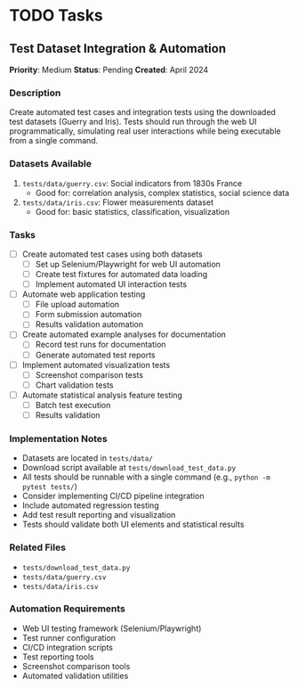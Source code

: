 # TODO Tasks

## Test Dataset Integration & Automation
**Priority**: Medium
**Status**: Pending
**Created**: April 2024

### Description
Create automated test cases and integration tests using the downloaded test datasets (Guerry and Iris). Tests should run through the web UI programmatically, simulating real user interactions while being executable from a single command.

### Datasets Available
1. `tests/data/guerry.csv`: Social indicators from 1830s France
   - Good for: correlation analysis, complex statistics, social science data
2. `tests/data/iris.csv`: Flower measurements dataset
   - Good for: basic statistics, classification, visualization

### Tasks
- [ ] Create automated test cases using both datasets
  - [ ] Set up Selenium/Playwright for web UI automation
  - [ ] Create test fixtures for automated data loading
  - [ ] Implement automated UI interaction tests
- [ ] Automate web application testing
  - [ ] File upload automation
  - [ ] Form submission automation
  - [ ] Results validation automation
- [ ] Create automated example analyses for documentation
  - [ ] Record test runs for documentation
  - [ ] Generate automated test reports
- [ ] Implement automated visualization tests
  - [ ] Screenshot comparison tests
  - [ ] Chart validation tests
- [ ] Automate statistical analysis feature testing
  - [ ] Batch test execution
  - [ ] Results validation

### Implementation Notes
- Datasets are located in `tests/data/`
- Download script available at `tests/download_test_data.py`
- All tests should be runnable with a single command (e.g., `python -m pytest tests/`)
- Consider implementing CI/CD pipeline integration
- Include automated regression testing
- Add test result reporting and visualization
- Tests should validate both UI elements and statistical results

### Related Files
- `tests/download_test_data.py`
- `tests/data/guerry.csv`
- `tests/data/iris.csv`

### Automation Requirements
- Web UI testing framework (Selenium/Playwright)
- Test runner configuration
- CI/CD integration scripts
- Test reporting tools
- Screenshot comparison tools
- Automated validation utilities 